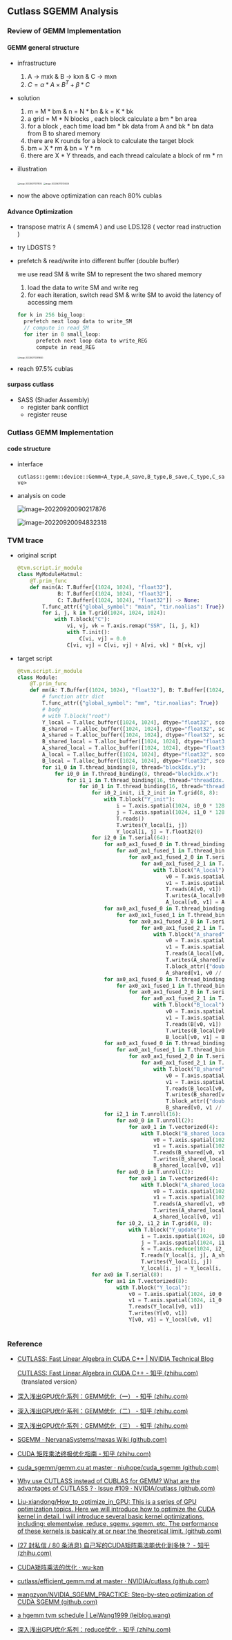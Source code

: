 ## Cutlass SGEMM Analysis



### Review of GEMM Implementation

#### GEMM general structure

- infrastructure

  1. A -> mxk & B -> kxn & C -> mxn
  2.  $C =\alpha * A\times B^T + \beta* C$ 

- solution

  1. m = M * bm & n = N * bn & k = K * bk
  2. a grid = M * N blocks , each block calculate a bm * bn area
  3. for a block , each time load bm * bk data from A and bk * bn data from B to shared memory
  4. there are K rounds for a block to calculate the target block
  5. bm = X * rm & bn = Y * rn  
  6. there are X * Y threads, and each thread calculate a block of rm * rn 

- illustration

  <img src="C:\Users\andy_yang\Desktop\small_project\cheap-trick\doc\img\iteration_implement.png" alt="image-20220821112111516" style="zoom:30%;" />
  
  <img src="img/iteration_2.png" alt="image-20220821112128328" style="zoom:30%;" />
  
- now the above optimization can reach 80% cublas



#### Advance Optimization

- transpose matrix A ( smemA ) and use LDS.128 ( vector read instruction )

- try LDGSTS ?

- prefetch & read/write into different buffer (double buffer)

  we use read SM & write SM to represent the two shared memory

  1. load the data to write SM and write reg
  2. for each iteration, switch read SM & write SM to avoid the latency of accessing mem

  ~~~c++
  for k in 256 big_loop:
  	prefetch next loop data to write_SM
  	// compute in read_SM
  	for iter in 8 small_loop:
  		prefetch next loop data to write_REG
  		compute in read_REG
  ~~~

  <img src="C:\Users\andy_yang\Desktop\small_project\cheap-trick\doc\img\double_buffer_structure.png" alt="image-20220821112919883" style="zoom:30%;" />

  

- reach 97.5% cublas



#### surpass cutlass

- SASS (Shader Assembly)
  - register bank conflict
  - register reuse



### Cutlass GEMM Implementation



#### code structure

- interface

  `cutlass::gemm::device::Gemm<A_type,A_save,B_type,B_save,C_type,C_save>`

- analysis on code

  ![image-20220920090217876](img/cutlass_structure.png)

  ![image-20220920094832318](C:\Users\andy_yang\AppData\Roaming\Typora\typora-user-images\image-20220920094832318.png)





### TVM trace

- original script

  ~~~python
  @tvm.script.ir_module
  class MyModuleMatmul:
      @T.prim_func
      def main(A: T.Buffer[(1024, 1024), "float32"], 
               B: T.Buffer[(1024, 1024), "float32"], 
               C: T.Buffer[(1024, 1024), "float32"]) -> None:
          T.func_attr({"global_symbol": "main", "tir.noalias": True})
          for i, j, k in T.grid(1024, 1024, 1024):
              with T.block("C"):
                  vi, vj, vk = T.axis.remap("SSR", [i, j, k])
                  with T.init():
                      C[vi, vj] = 0.0
                  C[vi, vj] = C[vi, vj] + A[vi, vk] * B[vk, vj]
  ~~~
  
- target script

  ~~~python
  @tvm.script.ir_module
  class Module:
      @T.prim_func
      def mm(A: T.Buffer[(1024, 1024), "float32"], B: T.Buffer[(1024, 1024), "float32"], Y: T.Buffer[(1024, 1024), "float32"]) -> None:
          # function attr dict
          T.func_attr({"global_symbol": "mm", "tir.noalias": True})
          # body
          # with T.block("root")
          Y_local = T.alloc_buffer([1024, 1024], dtype="float32", scope="local")
          B_shared = T.alloc_buffer([1024, 1024], dtype="float32", scope="shared")
          A_shared = T.alloc_buffer([1024, 1024], dtype="float32", scope="shared")
          B_shared_local = T.alloc_buffer([1024, 1024], dtype="float32", scope="local")
          A_shared_local = T.alloc_buffer([1024, 1024], dtype="float32", scope="local")
          A_local = T.alloc_buffer([1024, 1024], dtype="float32", scope="local")
          B_local = T.alloc_buffer([1024, 1024], dtype="float32", scope="local")
          for i1_0 in T.thread_binding(8, thread="blockIdx.y"):
              for i0_0 in T.thread_binding(8, thread="blockIdx.x"):
                  for i1_1 in T.thread_binding(16, thread="threadIdx.y"):
                      for i0_1 in T.thread_binding(16, thread="threadIdx.x"):
                          for i0_2_init, i1_2_init in T.grid(8, 8):
                              with T.block("Y_init"):
                                  i = T.axis.spatial(1024, i0_0 * 128 + i0_1 * 8 + i0_2_init)
                                  j = T.axis.spatial(1024, i1_0 * 128 + i1_1 * 8 + i1_2_init)
                                  T.reads()
                                  T.writes(Y_local[i, j])
                                  Y_local[i, j] = T.float32(0)
                          for i2_0 in T.serial(64):
                              for ax0_ax1_fused_0 in T.thread_binding(16, thread="threadIdx.y"):
                                  for ax0_ax1_fused_1 in T.thread_binding(16, thread="threadIdx.x"):
                                      for ax0_ax1_fused_2_0 in T.serial(2):
                                          for ax0_ax1_fused_2_1 in T.vectorized(4):
                                              with T.block("A_local"):
                                                  v0 = T.axis.spatial(1024, i0_0 * 128 + (ax0_ax1_fused_0 * 128 + ax0_ax1_fused_1 * 8 + ax0_ax1_fused_2_0 * 4 + ax0_ax1_fused_2_1) // 16)
                                                  v1 = T.axis.spatial(1024, i2_0 * 16 + (ax0_ax1_fused_0 * 128 + ax0_ax1_fused_1 * 8 + ax0_ax1_fused_2_0 * 4 + ax0_ax1_fused_2_1) % 16)
                                                  T.reads(A[v0, v1])
                                                  T.writes(A_local[v0, v1])
                                                  A_local[v0, v1] = A[v0, v1]
                              for ax0_ax1_fused_0 in T.thread_binding(16, thread="threadIdx.y", annotations={"software_pipeline_order":[0, 3, 1, 4, 2], "software_pipeline_stage":[0, 0, 0, 0, 1]}):
                                  for ax0_ax1_fused_1 in T.thread_binding(16, thread="threadIdx.x"):
                                      for ax0_ax1_fused_2_0 in T.serial(2):
                                          for ax0_ax1_fused_2_1 in T.vectorized(4):
                                              with T.block("A_shared"):
                                                  v0 = T.axis.spatial(1024, i0_0 * 128 + (ax0_ax1_fused_0 * 128 + ax0_ax1_fused_1 * 8 + ax0_ax1_fused_2_0 * 4 + ax0_ax1_fused_2_1) // 16)
                                                  v1 = T.axis.spatial(1024, i2_0 * 16 + (ax0_ax1_fused_0 * 128 + ax0_ax1_fused_1 * 8 + ax0_ax1_fused_2_0 * 4 + ax0_ax1_fused_2_1) % 16)
                                                  T.reads(A_local[v0, v1])
                                                  T.writes(A_shared[v1, v0 // 128 * 128 + v0 % 8 // 4 * 64 + v0 % 128 // 8 * 4 + v0 % 4])
                                                  T.block_attr({"double_buffer_scope":0})
                                                  A_shared[v1, v0 // 128 * 128 + v0 % 8 // 4 * 64 + v0 % 128 // 8 * 4 + v0 % 4] = A_local[v0, v1]
                              for ax0_ax1_fused_0 in T.thread_binding(16, thread="threadIdx.y"):
                                  for ax0_ax1_fused_1 in T.thread_binding(16, thread="threadIdx.x"):
                                      for ax0_ax1_fused_2_0 in T.serial(2):
                                          for ax0_ax1_fused_2_1 in T.vectorized(4):
                                              with T.block("B_local"):
                                                  v0 = T.axis.spatial(1024, i2_0 * 16 + (ax0_ax1_fused_0 * 128 + ax0_ax1_fused_1 * 8 + ax0_ax1_fused_2_0 * 4 + ax0_ax1_fused_2_1) // 128)
                                                  v1 = T.axis.spatial(1024, i1_0 * 128 + (ax0_ax1_fused_0 * 128 + ax0_ax1_fused_1 * 8 + ax0_ax1_fused_2_0 * 4 + ax0_ax1_fused_2_1) % 128)
                                                  T.reads(B[v0, v1])
                                                  T.writes(B_local[v0, v1])
                                                  B_local[v0, v1] = B[v0, v1]
                              for ax0_ax1_fused_0 in T.thread_binding(16, thread="threadIdx.y"):
                                  for ax0_ax1_fused_1 in T.thread_binding(16, thread="threadIdx.x"):
                                      for ax0_ax1_fused_2_0 in T.serial(2):
                                          for ax0_ax1_fused_2_1 in T.vectorized(4):
                                              with T.block("B_shared"):
                                                  v0 = T.axis.spatial(1024, i2_0 * 16 + (ax0_ax1_fused_0 * 128 + ax0_ax1_fused_1 * 8 + ax0_ax1_fused_2_0 * 4 + ax0_ax1_fused_2_1) // 128)
                                                  v1 = T.axis.spatial(1024, i1_0 * 128 + (ax0_ax1_fused_0 * 128 + ax0_ax1_fused_1 * 8 + ax0_ax1_fused_2_0 * 4 + ax0_ax1_fused_2_1) % 128)
                                                  T.reads(B_local[v0, v1])
                                                  T.writes(B_shared[v0, v1 // 128 * 128 + v1 % 8 // 4 * 64 + v1 % 128 // 8 * 4 + v1 % 4])
                                                  T.block_attr({"double_buffer_scope":0})
                                                  B_shared[v0, v1 // 128 * 128 + v1 % 8 // 4 * 64 + v1 % 128 // 8 * 4 + v1 % 4] = B_local[v0, v1]
                              for i2_1 in T.unroll(16):
                                  for ax0_0 in T.unroll(2):
                                      for ax0_1 in T.vectorized(4):
                                          with T.block("B_shared_local"):
                                              v0 = T.axis.spatial(1024, i2_0 * 16 + i2_1)
                                              v1 = T.axis.spatial(1024, i1_0 * 128 + i1_1 * 8 + ax0_0 * 4 + ax0_1)
                                              T.reads(B_shared[v0, v1 // 128 * 128 + v1 % 8 // 4 * 64 + v1 % 128 // 8 * 4 + v1 % 4])
                                              T.writes(B_shared_local[v0, v1])
                                              B_shared_local[v0, v1] = B_shared[v0, v1 // 128 * 128 + v1 % 8 // 4 * 64 + v1 % 128 // 8 * 4 + v1 % 4]
                                  for ax0_0 in T.unroll(2):
                                      for ax0_1 in T.vectorized(4):
                                          with T.block("A_shared_local"):
                                              v0 = T.axis.spatial(1024, i0_0 * 128 + i0_1 * 8 + ax0_0 * 4 + ax0_1)
                                              v1 = T.axis.spatial(1024, i2_0 * 16 + i2_1)
                                              T.reads(A_shared[v1, v0 // 128 * 128 + v0 % 8 // 4 * 64 + v0 % 128 // 8 * 4 + v0 % 4])
                                              T.writes(A_shared_local[v0, v1])
                                              A_shared_local[v0, v1] = A_shared[v1, v0 // 128 * 128 + v0 % 8 // 4 * 64 + v0 % 128 // 8 * 4 + v0 % 4]
                                  for i0_2, i1_2 in T.grid(8, 8):
                                      with T.block("Y_update"):
                                          i = T.axis.spatial(1024, i0_0 * 128 + i0_1 * 8 + i0_2)
                                          j = T.axis.spatial(1024, i1_0 * 128 + i1_1 * 8 + i1_2)
                                          k = T.axis.reduce(1024, i2_0 * 16 + i2_1)
                                          T.reads(Y_local[i, j], A_shared_local[i, k], B_shared_local[k, j])
                                          T.writes(Y_local[i, j])
                                          Y_local[i, j] = Y_local[i, j] + A_shared_local[i, k] * B_shared_local[k, j]
                          for ax0 in T.serial(8):
                              for ax1 in T.vectorized(8):
                                  with T.block("Y_local"):
                                      v0 = T.axis.spatial(1024, i0_0 * 128 + i0_1 * 8 + ax0)
                                      v1 = T.axis.spatial(1024, i1_0 * 128 + i1_1 * 8 + ax1)
                                      T.reads(Y_local[v0, v1])
                                      T.writes(Y[v0, v1])
                                      Y[v0, v1] = Y_local[v0, v1]
      
  
  ~~~
  





### Reference

- [CUTLASS: Fast Linear Algebra in CUDA C++ | NVIDIA Technical Blog](https://developer.nvidia.com/blog/cutlass-linear-algebra-cuda/)

  [CUTLASS: Fast Linear Algebra in CUDA C++ - 知乎 (zhihu.com)](https://zhuanlan.zhihu.com/p/461060382) （translated version）

- [深入浅出GPU优化系列：GEMM优化（一） - 知乎 (zhihu.com)](https://zhuanlan.zhihu.com/p/435908830) 

- [深入浅出GPU优化系列：GEMM优化（二） - 知乎 (zhihu.com)](https://zhuanlan.zhihu.com/p/442930482) 

- [深入浅出GPU优化系列：GEMM优化（三） - 知乎 (zhihu.com)](https://zhuanlan.zhihu.com/p/481600052) 

- [SGEMM · NervanaSystems/maxas Wiki (github.com)](https://github.com/NervanaSystems/maxas/wiki/SGEMM) 

- [CUDA 矩阵乘法终极优化指南 - 知乎 (zhihu.com)](https://zhuanlan.zhihu.com/p/410278370) 

- [cuda_sgemm/gemm.cu at master · niuhope/cuda_sgemm (github.com)](https://github.com/niuhope/cuda_sgemm/blob/master/gemm.cu) 

- [Why use CUTLASS instead of CUBLAS for GEMM? What are the advantages of CUTLASS ? · Issue #109 · NVIDIA/cutlass (github.com)](https://github.com/NVIDIA/cutlass/issues/109) 

- [Liu-xiandong/How_to_optimize_in_GPU: This is a series of GPU optimization topics. Here we will introduce how to optimize the CUDA kernel in detail. I will introduce several basic kernel optimizations, including: elementwise, reduce, sgemv, sgemm, etc. The performance of these kernels is basically at or near the theoretical limit. (github.com)](https://github.com/Liu-xiandong/How_to_optimize_in_GPU) 

- [(27 封私信 / 80 条消息) 自己写的CUDA矩阵乘法能优化到多快？ - 知乎 (zhihu.com)](https://www.zhihu.com/question/41060378/answer/2645323107)

- [CUDA矩阵乘法的优化 · wu-kan](https://wu-kan.cn/2019/12/13/CUDA矩阵乘法的优化/)

- [cutlass/efficient_gemm.md at master · NVIDIA/cutlass (github.com)](https://github.com/NVIDIA/cutlass/blob/master/media/docs/efficient_gemm.md)

- [wangzyon/NVIDIA_SGEMM_PRACTICE: Step-by-step optimization of CUDA SGEMM (github.com)](https://github.com/wangzyon/NVIDIA_SGEMM_PRACTICE) 

- [a hgemm tvm schedule | LeiWang1999 (leiblog.wang)](https://leiblog.wang/a-hgemm-tvm-schedule/) 

- [深入浅出GPU优化系列：reduce优化 - 知乎 (zhihu.com)](https://zhuanlan.zhihu.com/p/426978026) 

